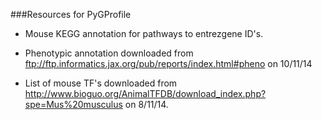 ###Resources for PyGProfile

-	Mouse KEGG annotation for pathways to entrezgene ID's. 

-	Phenotypic annotation downloaded from ftp://ftp.informatics.jax.org/pub/reports/index.html#pheno on 10/11/14

-	List of mouse TF's downloaded from http://www.bioguo.org/AnimalTFDB/download_index.php?spe=Mus%20musculus on 8/11/14. 
